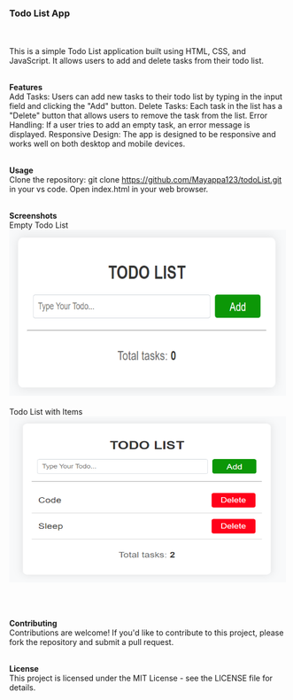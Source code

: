 ### Todo List App

<br><br>
This is a simple Todo List application built using HTML, CSS, and JavaScript. It allows users to add and delete tasks from their todo list.
<br><br>

<b>Features</b> <br>
Add Tasks: Users can add new tasks to their todo list by typing in the input field and clicking the "Add" button.
Delete Tasks: Each task in the list has a "Delete" button that allows users to remove the task from the list.
Error Handling: If a user tries to add an empty task, an error message is displayed.
Responsive Design: The app is designed to be responsive and works well on both desktop and mobile devices.
<br><br>

<b>Usage</b> <br>
Clone the repository: git clone https://github.com/Mayappa123/todoList.git in your vs code.
Open index.html in your web browser.
<br><br>

<b>Screenshots</b> <br>
Empty Todo List <br>
<img src="/images/todo1.png" width="500" height="300">
<br><br>
Todo List with Items <br>
<img src="/images/todo2.png" width="500" height="300">

<br><br>

<b>Contributing</b><br>
Contributions are welcome! If you'd like to contribute to this project, please fork the repository and submit a pull request.
<br><br>

<b>License</b> <br>
This project is licensed under the MIT License - see the LICENSE file for details.
